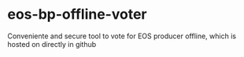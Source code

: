 # eos-bp-offline-voter
Conveniente and secure tool to vote for EOS producer offline, which is hosted on directly in github
